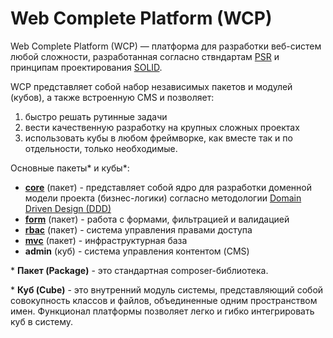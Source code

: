 # Web Complete Platform (WCP)

Web Complete Platform (WCP) — платформа для разработки веб-систем любой
сложности, разработанная согласно ствндартам [PSR](https://en.wikipedia.org/wiki/PHP_Standard_Recommendation) и принципам проектирования [SOLID](https://en.wikipedia.org/wiki/SOLID_(object-oriented_design)).

WCP представляет собой набор независимых пакетов и модулей (кубов), а также встроенную CMS и позволяет:
1. быстро решать рутинные задачи 
2. вести качественную разработку на крупных сложных проектах
3. использовать кубы в любом фреймворке, как вместе так и по отдельности, только необходимые.

Основные пакеты* и кубы*: 
- **[core](https://github.com/web-complete/core)** (пакет) - представляет собой ядро для разработки доменной модели проекта (бизнес-логики) согласно методологии [Domain Driven Design (DDD)](https://en.wikipedia.org/wiki/Domain-driven_design)
- **[form](https://github.com/web-complete/form)** (пакет) - работа с формами, фильтрацией и валидацией
- **[rbac](https://github.com/web-complete/rbac)** (пакет) - система управления правами доступа
- **[mvc](https://github.com/web-complete/mvc)** (пакет) - инфраструктурная база
- **admin** (куб) - система управления контентом (CMS)

\* **Пакет (Package)** - это стандартная composer-библиотека.

\* **Куб (Cube)** - это внутренний модуль системы, представляющий собой совокупность классов и файлов, объединенные одним пространством имен. Функционал платформы позволяет легко и гибко интегрировать куб в систему.